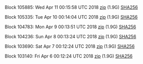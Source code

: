 Block 105885: Wed Apr 11 00:15:58 UTC 2018 [zip](https://dash-bootstrap.ams3.digitaloceanspaces.com/testnet/2018-04-11/bootstrap.dat.zip) (1.9G) [SHA256](https://dash-bootstrap.ams3.digitaloceanspaces.com/testnet/2018-04-11/sha256.txt)

Block 105335: Tue Apr 10 00:14:04 UTC 2018 [zip](https://dash-bootstrap.ams3.digitaloceanspaces.com/testnet/2018-04-10/bootstrap.dat.zip) (1.9G) [SHA256](https://dash-bootstrap.ams3.digitaloceanspaces.com/testnet/2018-04-10/sha256.txt)

Block 104783: Mon Apr  9 00:13:51 UTC 2018 [zip](https://dash-bootstrap.ams3.digitaloceanspaces.com/testnet/2018-04-09/bootstrap.dat.zip) (1.9G) [SHA256](https://dash-bootstrap.ams3.digitaloceanspaces.com/testnet/2018-04-09/sha256.txt)

Block 104236: Sun Apr  8 00:13:24 UTC 2018 [zip](https://dash-bootstrap.ams3.digitaloceanspaces.com/testnet/2018-04-08/bootstrap.dat.zip) (1.9G) [SHA256](https://dash-bootstrap.ams3.digitaloceanspaces.com/testnet/2018-04-08/sha256.txt)

Block 103690: Sat Apr  7 00:12:24 UTC 2018 [zip](https://dash-bootstrap.ams3.digitaloceanspaces.com/testnet/2018-04-07/bootstrap.dat.zip) (1.9G) [SHA256](https://dash-bootstrap.ams3.digitaloceanspaces.com/testnet/2018-04-07/sha256.txt)

Block 103140: Fri Apr  6 00:12:24 UTC 2018 [zip](https://dash-bootstrap.ams3.digitaloceanspaces.com/testnet/2018-04-06/bootstrap.dat.zip) (1.9G) [SHA256](https://dash-bootstrap.ams3.digitaloceanspaces.com/testnet/2018-04-06/sha256.txt)
